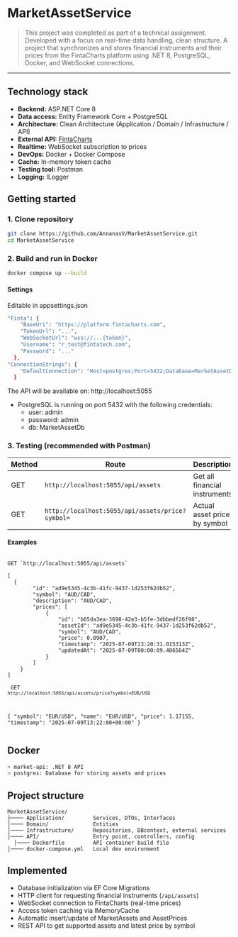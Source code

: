 # MarketAssetService

> This project was completed as part of a technical assignment. Developed with a focus on real-time data handling, clean structure. A project that synchronizes and stores financial instruments and their prices from the FintaCharts platform using .NET 8, PostgreSQL, Docker, and WebSocket connections.

---

## Technology stack
- **Backend:** ASP.NET Core 8
- **Data access:** Entity Framework Core + PostgreSQL
- **Architecture:** Clean Architecture (Application / Domain / Infrastructure / API)
- **External API:** [FintaCharts](https://platform.fintacharts.com)
- **Realtime:** WebSocket subscription to prices
- **DevOps:** Docker + Docker Compose
- **Cache:** In-memory token cache
- **Testing tool:** Postman
- **Logging:** ILogger

## Getting started

### 1. Clone repository
```bash
git clone https://github.com/AnnanasV/MarketAssetService.git
cd MarketAssetService
```

### 2. Build and run in Docker
```bash
docker compose up --build
```
#### Settings
Editable in appsettings.json
``` bash
"Finta": {
    "BaseUri": "https://platform.fintacharts.com",
    "TokenUrl": "...",
    "WebSocketUrl": "wss://...{token}",
    "Username": "r_test@fintatech.com",
    "Password": "..."
  },
"ConnectionStrings": {
    "DefaultConnection": "Host=postgres;Port=5432;Database=MarketAssetDb;Username=admin;Password=admin"
  }
```

The API will be available on: http://localhost:5055
- PostgreSQL is running on port 5432 with the following credentials:
  - user: admin
  - password: admin
  - db: MarketAssetDb
 
### 3. Testing (recommended with Postman)

| Method | Route                                | Description                                  |
| ------ | ------------------------------------ | -------------------------------------------- |
| GET    | `http://localhost:5055/api/assets`               | Get all financial instruments    |
| GET    | `http://localhost:5055/api/assets/price?symbol=` | Actual asset price by symbol     |

#### Examples

<pre><code>
GET `http://localhost:5055/api/assets`
  
[
  {
        "id": "ad9e5345-4c3b-41fc-9437-1d253f62db52",
        "symbol": "AUD/CAD",
        "description": "AUD/CAD",
        "prices": [
            {
                "id": "b65da3ea-3698-42e3-b5fe-3dbbedf26f98",
                "assetId": "ad9e5345-4c3b-41fc-9437-1d253f62db52",
                "symbol": "AUD/CAD",
                "price": 0.8907,
                "timestamp": "2025-07-09T13:20:31.015313Z",
                "updatedAt": "2025-07-09T00:00:09.486564Z"
            }
        ]
    }
]
</code></pre>

<code><pre>
GET `http://localhost:5055/api/assets/price?symbol=EUR/USD`

{
    "symbol": "EUR/USD",
    "name": "EUR/USD",
    "price": 1.17155,
    "timestamp": "2025-07-09T13:22:00+00:00"
}
</code></pre>

## Docker
```bash
> market-api: .NET 8 API
> postgres: Database for storing assets and prices
```
## Project structure

<pre><code>MarketAssetService/ 
├──── Application/         Services, DTOs, Interfaces
│──── Domain/              Entities
│──── Infrastructure/      Repositories, DBcontext, external services
│──── API/                 Entry point, controllers, config 
  │──── Dockerfile         API container build file
│──── docker-compose.yml   Local dev environment
</code></pre>

## Implemented
- Database initialization via EF Core Migrations
- HTTP client for requesting financial instruments (`/api/assets`)
- WebSocket connection to FintaCharts (real-time prices)
- Access token caching via IMemoryCache
- Automatic insert/update of MarketAssets and AssetPrices
- REST API to get supported assets and latest price by symbol


